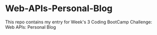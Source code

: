 # Web-APIs-Personal-Blog
This repo contains my entry for Week's 3 Coding BootCamp Challenge: Web APIs: Personal Blog 
